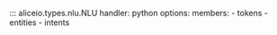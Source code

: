 ::: aliceio.types.nlu.NLU
    handler: python
    options:
      members:
        - tokens
        - entities
        - intents
